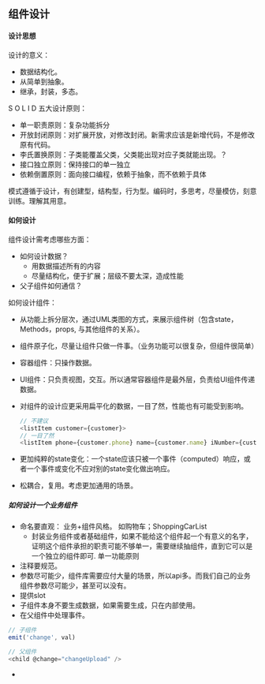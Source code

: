 ## 组件设计

#### 设计思想

设计的意义：

* 数据结构化。
* 从简单到抽象。
* 继承，封装，多态。

S O L I D 五大设计原则：

* 单一职责原则：复杂功能拆分
* 开放封闭原则：对扩展开放，对修改封闭。新需求应该是新增代码，不是修改原有代码。
* 李氏置换原则：子类能覆盖父类，父类能出现对应子类就能出现。？
* 接口独立原则：保持接口的单一独立
* 依赖倒置原则：面向接口编程，依赖于抽象，而不依赖于具体

模式遵循于设计，有创建型，结构型，行为型。编码时，多思考，尽量模仿，刻意训练。理解其用意。

#### 如何设计

组件设计需考虑哪些方面：

* 如何设计数据？
  * 用数据描述所有的内容
  * 尽量结构化，便于扩展；层级不要太深，造成性能
* 父子组件如何通信？

如何设计组件：

* 从功能上拆分层次，通过UML类图的方式，来展示组件树（包含state，Methods，props, 与其他组件的关系）。

* 组件原子化，尽量让组件只做一件事。（业务功能可以很复杂，但组件很简单）

* 容器组件：只操作数据。

* UI组件：只负责视图，交互。所以通常容器组件是最外层，负责给UI组件传递数据。

* 对组件的设计应更采用扁平化的数据，一目了然，性能也有可能受到影响。

  ```js
  // 不建议
  <listItem customer={customer}>
  // 一目了然
  <listItem phone={customer.phone} name={customer.name} iNumber={customer.iNumber}>
  ```

* 更加纯粹的state变化：一个state应该只被一个事件（computed）响应，或者一个事件或变化不应对别的state变化做出响应。
* 松耦合，复用。考虑更加通用的场景。

##### 如何设计一个业务组件
 * 命名要直观： 业务+组件风格。 如购物车；ShoppingCarList
   * 封装业务组件或者基础组件，如果不能给这个组件起一个有意义的名字，证明这个组件承担的职责可能不够单一，需要继续抽组件，直到它可以是一个独立的组件即可. 单一功能原则
 * 注释要规范。
 * 参数尽可能少，组件库需要应付大量的场景，所以api多。而我们自己的业务组件参数尽可能少，甚至可以没有。
 * 提供slot
 * 子组件本身不要生成数据，如果需要生成，只在内部使用。
 * 在父组件中处理事件。
  ```js
  // 子组件
  emit('change', val)

  // 父组件
  <child @change="changeUpload" />
  ```
  * 
